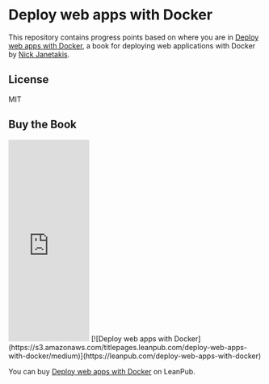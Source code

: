 # Deploy web apps with Docker

This repository contains progress points based on where you are in [Deploy web apps with Docker](https://leanpub.com/deploy-web-apps-with-docker), a book for deploying web applications with Docker by [Nick Janetakis](http://nickjanetakis.com/).

## License

MIT

## Buy the Book

<iframe width="160" height="400" src="https://leanpub.com/deploy-web-apps-with-docker/embed" frameborder="0" allowtransparency="true"></iframe>
[![Deploy web apps with Docker](https://s3.amazonaws.com/titlepages.leanpub.com/deploy-web-apps-with-docker/medium)](https://leanpub.com/deploy-web-apps-with-docker)

You can buy [Deploy web apps with Docker](https://leanpub.com/deploy-web-apps-with-docker) on LeanPub.
